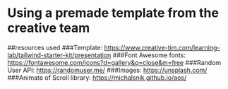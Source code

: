 # Using a premade template from the creative team

##resources used
###Template: https://www.creative-tim.com/learning-lab/tailwind-starter-kit/presentation
###Font Awesome fonts: https://fontawesome.com/icons?d=gallery&q=close&m=free
###Random User API: https://randomuser.me/
###Images: https://unsplash.com/
###Animate of Scroll library: https://michalsnik.github.io/aos/

